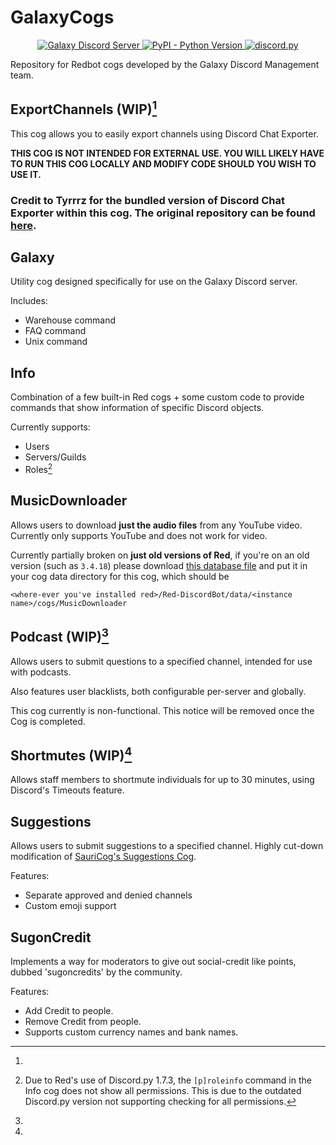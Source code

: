 # GalaxyCogs

<p align="center">
  <a href="https://discord.com/invite/robloxgalaxy">
    <img src="https://discordapp.com/api/guilds/204965774618656769/widget.png?style=shield" alt="Galaxy Discord Server">
  </a>
  <a href="https://www.python.org/downloads/">
    <img alt="PyPI - Python Version" src="https://img.shields.io/pypi/pyversions/Red-Discordbot">
  </a>
  <a href="https://github.com/Rapptz/discord.py/">
     <img src="https://img.shields.io/badge/discord-py-blue.svg" alt="discord.py">
  </a>
</p>
Repository for Redbot cogs developed by the Galaxy Discord Management team.

## ExportChannels **(WIP)**[^incomplete]

This cog allows you to easily export channels using Discord Chat Exporter.

**THIS COG IS NOT INTENDED FOR EXTERNAL USE. YOU WILL LIKELY HAVE TO RUN THIS COG LOCALLY AND MODIFY CODE SHOULD YOU WISH TO USE IT.**

### **Credit to Tyrrrz for the bundled version of Discord Chat Exporter within this cog. The original repository can be found [here](https://github.com/Tyrrrz/DiscordChatExporter).**

## Galaxy

Utility cog designed specifically for use on the Galaxy Discord server.

Includes:

* Warehouse command
* FAQ command
* Unix command

## Info

Combination of a few built-in Red cogs + some custom code to provide commands that show information of specific Discord objects.

Currently supports:

* Users
* Servers/Guilds
* Roles[^dpy_notice]
[^dpy_notice]:
    Due to Red's use of Discord.py 1.7.3, the ``[p]roleinfo`` command in the Info cog does not show all permissions. This is due to the outdated Discord.py version not supporting checking for all permissions.

## MusicDownloader

Allows users to download **just the audio files** from any YouTube video. Currently only supports YouTube and does not work for video.

Currently partially broken on **just old versions of Red**, if you're on an old version (such as `3.4.18`) please download [this database file](https://drive.google.com/file/d/11Ena7bPrF7eVhR9ZVmdXb0hHCg-0I76d/view?usp=sharing) and put it in your cog data directory for this cog, which should be 
```
<where-ever you've installed red>/Red-DiscordBot/data/<instance name>/cogs/MusicDownloader
```

## Podcast **(WIP)**[^incomplete]

Allows users to submit questions to a specified channel, intended for use with podcasts.

Also features user blacklists, both configurable per-server and globally.
[^incomplete]:
  This cog currently is non-functional. This notice will be removed once the Cog is completed.

## Shortmutes **(WIP)**[^incomplete]

Allows staff members to shortmute individuals for up to 30 minutes, using Discord's Timeouts feature.

## Suggestions

Allows users to submit suggestions to a specified channel. Highly cut-down modification of [SauriCog's Suggestions Cog](https://github.com/elijabesu/SauriCogs).

Features:

* Separate approved and denied channels
* Custom emoji support

## SugonCredit

Implements a way for moderators to give out social-credit like points, dubbed 'sugoncredits' by the community.

Features:

* Add Credit to people.
* Remove Credit from people.
* Supports custom currency names and bank names.

